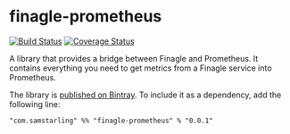 # finagle-prometheus

[![Build Status](https://travis-ci.org/samstarling/finagle-prometheus.svg?branch=master)](https://travis-ci.org/samstarling/finagle-prometheus) [![Coverage Status](https://coveralls.io/repos/github/samstarling/finagle-prometheus/badge.svg?branch=master)](https://coveralls.io/github/samstarling/finagle-prometheus?branch=master)

A library that provides a bridge between Finagle and Prometheus. It contains everything you need to get metrics from a Finagle service into Prometheus.

The library is [published on Bintray](https://bintray.com/samstarling/maven/finagle-prometheus). To include it as a dependency, add the following line:

```
"com.samstarling" %% "finagle-prometheus" % "0.0.1"
```
